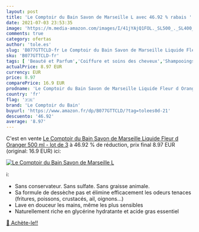 ```yaml
---
layout: post
title: 'Le Comptoir du Bain Savon de Marseille L avec 46.92 % rabais '
date: 2021-07-03 23:53:35
image: 'https://m.media-amazon.com/images/I/41jYAjQ1FOL._SL500_._SL400_.jpg'
comments: true
category: ofertas
author: 'tole.es'
slug: 'B077GTTCLD-fr Le Comptoir du Bain Savon de Marseille Liquide Fleur d...'
sku: 'B077GTTCLD-fr'
tags: [ 'Beauté et Parfum','Coiffure et soins des cheveux','Shampooings','Soins des cheveux','le comptoir du bain', ]
actualPrice: 8.97 EUR
currency: EUR
price: 8.97
comparePrice: 16.9 EUR
prodname: 'Le Comptoir du Bain Savon de Marseille Liquide Fleur d Oranger 500 ml - lot de 3'
country: 'fr'
flag: '🇫🇷'
brand: 'Le Comptoir du Bain'
buyurl: 'https://www.amazon.fr/dp/B077GTTCLD/?tag=tolees0d-21'
descuento: '46.92'
average: '8.97'
---
```


C'est en vente [Le Comptoir du Bain Savon de Marseille Liquide Fleur d Oranger 500 ml - lot de 3](https://www.amazon.fr/dp/B077GTTCLD/?tag=tolees0d-21)  à  46.92 % de réduction, prix final  8.97 EUR (original: 16.9 EUR) ici:

[![Le Comptoir du Bain Savon de Marseille L](https://m.media-amazon.com/images/I/41jYAjQ1FOL._SL500_._SL400_.jpg)](https://www.amazon.fr/dp/B077GTTCLD/?tag=tolees0d-21)

ℹ️:

- Sans conservateur. Sans sulfate. Sans graisse animale.
- Sa formule de dessèche pas et élimine efficacement les odeurs tenaces (fritures, poissons, crustacés, ail, oignons…)
- Lave en douceur les mains, même les plus sensibles
- Naturellement riche en glycérine hydratante et acide gras essentiel

[🛒 Achète-le!!](https://www.amazon.fr/dp/B077GTTCLD/?tag=tolees0d-21)

